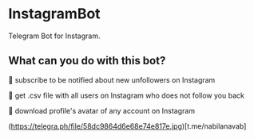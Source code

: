 # InstagramBot
Telegram Bot for Instagram.

## What can you do with this bot?

🤞 subscribe to be notified about new unfollowers on Instagram

🤞 get .csv file with all users on Instagram who does not follow you back

🤞 download profile's avatar of any account on Instagram

(https://telegra.ph/file/58dc9864d6e68e74e817e.jpg)[t.me/nabilanavab]
